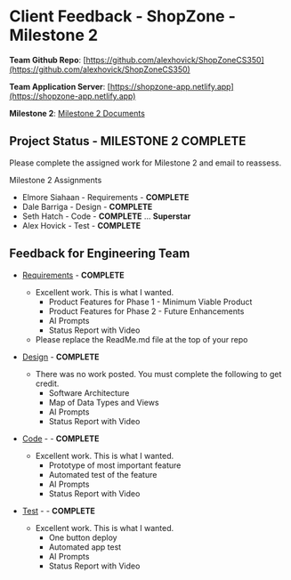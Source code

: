 # Client Feedback - ShopZone - Milestone 2

**Team Github Repo**:  [https://github.com/alexhovick/ShopZoneCS350](https://github.com/alexhovick/ShopZoneCS350)

**Team Application Server**:  [https://shopzone-app.netlify.app](https://shopzone-app.netlify.app)

**Milestone 2**: [Milestone 2 Documents](https://github.com/alexhovick/ShopZoneCS350/tree/main/Documents/Milestone-2)


## Project Status - <b class="green p-2">MILESTONE 2 COMPLETE</b>

Please complete the assigned work for Milestone 2 and email to reassess.

Milestone 2 Assignments

* Elmore Siahaan    - Requirements  - **COMPLETE**
* Dale Barriga      - Design        - **COMPLETE**
* Seth Hatch        - Code          - **COMPLETE** ...  <b class="green p-2">Superstar</b>
* Alex Hovick       - Test          - **COMPLETE**


## Feedback for Engineering Team

* [Requirements](https://github.com/alexhovick/ShopZoneCS350/tree/main/Documents/Milestone-2/Requirements) - **COMPLETE**
    * Excellent work. This is what I wanted.
        * Product Features for Phase 1 - Minimum Viable Product
        * Product Features for Phase 2 - Future Enhancements
        * AI Prompts
        * Status Report with Video
    * Please replace the ReadMe.md file at the top of your repo

* [Design](https://github.com/alexhovick/ShopZoneCS350/tree/main/Documents/Milestone-2/Design) - **COMPLETE**
    * There was no work posted.  You must complete the following to get credit.
        * Software Architecture
        * Map of Data Types and Views
        * AI Prompts
        * Status Report with Video

* [Code](https://github.com/alexhovick/ShopZoneCS350/tree/main/Documents/Milestone-2/Code) - - **COMPLETE**
    * Excellent work. This is what I wanted.
        * Prototype of most important feature
        * Automated test of the feature
        * AI Prompts
        * Status Report with Video

* [Test](https://github.com/alexhovick/ShopZoneCS350/tree/main/Documents/Milestone-2/Test) - - **COMPLETE**
    * Excellent work. This is what I wanted.
        * One button deploy
        * Automated app test
        * AI Prompts
        * Status Report with Video

